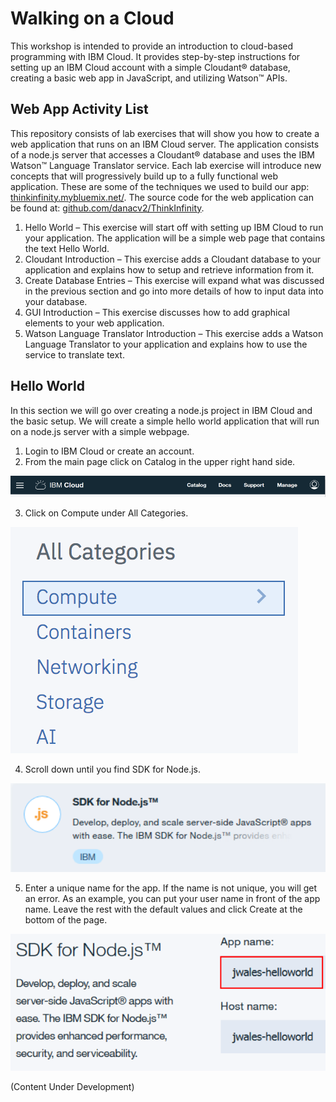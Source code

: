 # Walking on a Cloud

This workshop is intended to provide an introduction to cloud-based programming with IBM Cloud. It provides step-by-step instructions for setting up an IBM Cloud account with a simple Cloudant® database, creating a basic web app in JavaScript, and utilizing Watson™ APIs.

## Web App Activity List

This repository consists of lab exercises that will show you how to create a web application that runs on an IBM Cloud server. The application consists of a node.js server that accesses a Cloudant® database and uses the IBM Watson™ Language Translator service. Each lab exercise will introduce new concepts that will progressively build up to a fully functional web application. These are some of the techniques we used to build our app: [thinkinfinity.mybluemix.net/](thinkinfinity.mybluemix.net/). The source code for the web application can be found at: [github.com/danacv2/ThinkInfinity](github.com/danacv2/ThinkInfinity).

1.	Hello World – This exercise will start off with setting up IBM Cloud to run your application. The application will be a simple web page that contains the text Hello World.
2.	Cloudant Introduction – This exercise adds a Cloudant database to your application and explains how to setup and retrieve information from it.
3.	Create Database Entries – This exercise will expand what was discussed in the previous section and go into more details of how to input data into your database.
4.	GUI Introduction – This exercise discusses how to add graphical elements to your web application.
5.	Watson Language Translator Introduction – This exercise adds a Watson Language Translator to your application and explains how to use the service to translate text.

## Hello World

In this section we will go over creating a node.js project in IBM Cloud and the basic setup. We will create a simple hello world application that will run on a node.js server with a simple webpage.

1.	Login to IBM Cloud or create an account.
2.	From the main page click on Catalog in the upper right hand side.

![Catalog](images/catalog.png)

3.	Click on Compute under All Categories.

![Compute](images/compute.png)

4.	Scroll down until you find SDK for Node.js.

![Node.js](images/nodejs.png)

5.	Enter a unique name for the app. If the name is not unique, you will get an error. As an example, you can put your user name in front of the app name. Leave the rest with the default values and click Create at the bottom of the page.

![Unique Name](images/uniquename.png)

(Content Under Development)
